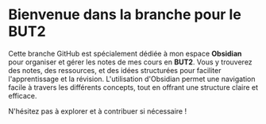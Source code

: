 # Bienvenue dans la branche pour le BUT2

Cette branche GitHub est spécialement dédiée à mon espace **Obsidian** pour organiser et gérer les notes de mes cours en **BUT2**. Vous y trouverez des notes, des ressources, et des idées structurées pour faciliter l'apprentissage et la révision. L'utilisation d'Obsidian permet une navigation facile à travers les différents concepts, tout en offrant une structure claire et efficace.

N'hésitez pas à explorer et à contribuer si nécessaire !
